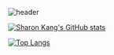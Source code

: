 ![header](https://capsule-render.vercel.app/api?type=wave&color=auto&height=250&section=header&text=Hi%20There%20👋&fontSize=100&animation=twinkling&fontAlignY=35&fontAlign=55)

[![Sharon Kang's GitHub stats](https://github-readme-stats.vercel.app/api?username=breakndream)](https://github.com/breakndream/github-readme-stats)

[![Top Langs](https://github-readme-stats.vercel.app/api/top-langs/?username=breakndream)](https://github.com/breaknream/github-readme-stats)


<!--
**breakndream/breakndream** is a ✨ _special_ ✨ repository because its `README.md` (this file) appears on your GitHub profile.

Here are some ideas to get you started:

- 🔭 I’m currently working on ...
- 🌱 I’m currently learning ...
- 👯 I’m looking to collaborate on ...
- 🤔 I’m looking for help with ...
- 💬 Ask me about ...
- 📫 How to reach me: ...
- 😄 Pronouns: ...
- ⚡ Fun fact: ...
-->

